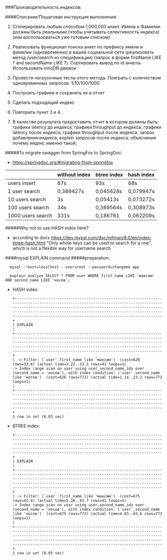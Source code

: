 ###Производительность индексов:


####Описание/Пошаговая инструкция выполнения:
1. Сгенерировать любым способом 1,000,000 анкет. Имена и Фамилии должны быть реальными (чтобы учитывать селективность индекса) (или воспользоваться уже готовым списком)
   
2. Реализовать функционал поиска анкет по префиксу имени и фамилии (одновременно) в вашей социальной сети (реализовать метод /user/search из спецификации) (запрос в форме firstName LIKE ? and secondName LIKE ?). Сортировать вывод по id анкеты. Использовать InnoDB движок
   
3. Провести нагрузочные тесты этого метода. Поиграть с количеством одновременных запросов. 1/10/100/1000
   
4. Построить графики и сохранить их в отчет
   
5. Сделать подходящий индекс
   
6. Повторить пункт 3 и 4.
   
7. В качестве результата предоставить отчет в котором должны быть:
   графики latency до индекса;
   графики throughput до индекса;
   графики latency после индекса;
   графики throughput после индекса;
   запрос добавления индекса;
   explain запросов после индекса;
   объяснение почему индекс именно такой;

#####To migrate swagger from SpringFox to SpringDoc:
- https://springdoc.org/#migrating-from-springfox

|                   | without index | btree index | hash index |
|-------------------|---------------|-------------|------------|
| users insert      | 87s           | 93s         | 88s        |
| 1 user search     | 0,389427s     | 0,045628s   | 0,079947s  |
| 10 users search   | 3s            | 0,05413s    | 0,073272s  |
| 100 users search  | 34s           | 0,369564s   | 0,308973s  |
| 1000 users search | 331s          | 0,186761    | 0,062209s  |

#####Why not to use HASH index here?
- according to docs https://dev.mysql.com/doc/refman/8.0/en/index-btree-hash.html "Only whole keys can be used to search for a row", which is not a flexible way for username search

####mysql EXPLAIN command
#####preparation:

      mysql --host=localhost --user=root --password=changeme app

      explain analyze SELECT * FROM user WHERE first_name LIKE 'максим' AND second_name LIKE 'носов';
- HASH index:


      +----------------------------------------------------------------------------------------------------------------------------------------------------------------------------------------------------------------------------------------------------------------------------------------------------------------------------------------------+
      | EXPLAIN                                                                                                                                                                                                                                                                                                                                      |
      +----------------------------------------------------------------------------------------------------------------------------------------------------------------------------------------------------------------------------------------------------------------------------------------------------------------------------------------------+
      | -> Filter: (`user`.first_name like 'максим')  (cost=626 rows=33.6) (actual time=3.22..23.3 rows=41 loops=1)
      -> Index range scan on user using user_second_name_idx over (second_name = 'носов'), with index condition: (`user`.second_name like 'носов')  (cost=626 rows=772) (actual time=1.14..23.2 rows=772 loops=1)
      |
      +----------------------------------------------------------------------------------------------------------------------------------------------------------------------------------------------------------------------------------------------------------------------------------------------------------------------------------------------+
      1 row in set (0.03 sec)
- BTREE index:


      +----------------------------------------------------------------------------------------------------------------------------------------------------------------------------------------------------------------------------------------------------------------------------------------------------------------------------------------------+
      | EXPLAIN                                                                                                                                                                                                                                                                                                                                      |
      +----------------------------------------------------------------------------------------------------------------------------------------------------------------------------------------------------------------------------------------------------------------------------------------------------------------------------------------------+
      | -> Filter: (`user`.first_name like 'максим')  (cost=675 rows=41.4) (actual time=5.26..43.7 rows=41 loops=1)
      -> Index range scan on user using user_second_name_idx over (second_name = 'носов'), with index condition: (`user`.second_name like 'носов')  (cost=675 rows=772) (actual time=4.03..43.6 rows=772 loops=1)
      |
      +----------------------------------------------------------------------------------------------------------------------------------------------------------------------------------------------------------------------------------------------------------------------------------------------------------------------------------------------+
      1 row in set (0.05 sec)
